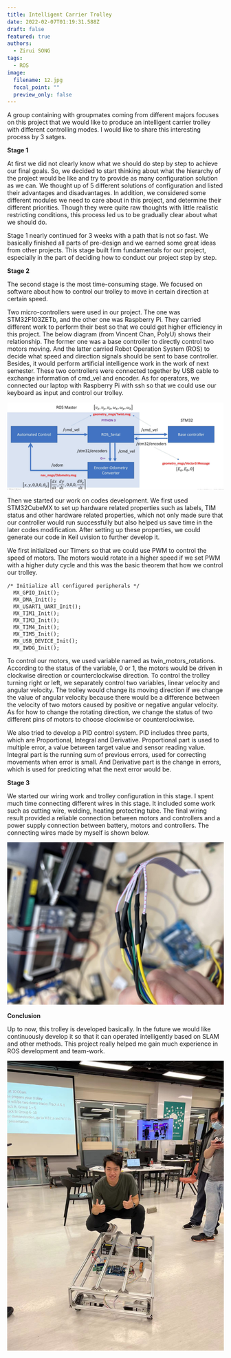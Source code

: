 ```yaml
---
title: Intelligent Carrier Trolley
date: 2022-02-07T01:19:31.588Z
draft: false
featured: true
authors:
  - Zirui SONG
tags:
  - ROS
image:
  filename: 12.jpg
  focal_point: ""
  preview_only: false
---
```

A group containing with groupmates coming from different majors focuses on this project that we would like to produce an intelligent carrier trolley with different controlling modes. I would like to share this interesting process by 3 satges.

**Stage 1**

At first we did not clearly know what we should do step by step to achieve our final goals. So, we decided to start thinking about what the hierarchy of the project would be like and try to provide as many configuration solution as we can. We thought up of 5 different solutions of configuration and listed their advantages and disadvantages. In addition, we considered some different modules we need to care about in this project, and determine their different priorities. Though they were quite raw thoughts with little realistic restricting conditions, this process led us to be gradually clear about what we should do.

Stage 1 nearly continued for 3 weeks with a path that is not so fast. We basically finished all parts of pre-design and we earned some great ideas from other projects. This stage built firm fundamentals for our project, especially in the part of deciding how to conduct our project step by step.

**Stage 2**

The second stage is the most time-consuming stage. We focused on software about how to control our trolley to move in certain direction at certain speed.

Two micro-controllers were used in our project. The one was STM32F103ZETb, and the other one was Raspberry Pi. They carried different work to perform their best so that we could get higher efficiency in this project. The below diagram (from Vincent Chan, PolyU) shows their relationship. The former one was a base controller to directly control two motors moving. And the latter carried Robot Operation System (ROS) to decide what speed and direction signals should be sent to base controller. Besides, it would perform artificial intelligence work in the work of next semester. These two controllers were connected together by USB cable to exchange information of cmd_vel and encoder. As for operators, we connected our laptop with Raspberry Pi with ssh so that we could use our keyboard as input and control our trolley.

![](9.jpg)

Then we started our work on codes development. We first used STM32CubeMX to set up hardware related properties such as labels, TIM status and other hardware related properties, which not only made sure that our controller would run successfully but also helped us save time in the later codes modification. After setting up these properties, we could generate our code in Keil uvision to further develop it.

We first initialized our Timers so that we could use PWM to control the speed of motors. The motors would rotate in a higher speed if we set PWM with a higher duty cycle and this was the basic theorem that how we control our trolley.

```
/* Initialize all configured peripherals */
  MX_GPIO_Init();
  MX_DMA_Init();
  MX_USART1_UART_Init();
  MX_TIM1_Init();
  MX_TIM3_Init();
  MX_TIM4_Init();
  MX_TIM5_Init();
  MX_USB_DEVICE_Init();
  MX_IWDG_Init();
```

To control our motors, we used variable named as twin_motors_rotations. According to the status of the variable, 0 or 1, the motors would be driven in clockwise direction or counterclockwise direction. To control the trolley turning right or left, we separately control two variables, linear velocity and angular velocity. The trolley would change its moving direction if we change the value of angular velocity because there would be a difference between the velocity of two motors caused by positive or negative angular velocity. As for how to change the rotating direction, we change the status of two different pins of motors to choose clockwise or counterclockwise.

We also tried to develop a PID control system. PID includes three parts, which are
Proportional, Integral and Derivative. Proportional part is used to multiple error, a value between target value and sensor reading value. Integral part is the running sum of previous errors, used for correcting movements when error is small. And Derivative part is the change in errors, which is used for predicting what the next error would be.

**Stage 3**

We started our wiring work and trolley configuration in this stage. I spent much time connecting different wires in this stage. It included some work such as
cutting wire, welding, heating protecting tube. The final wiring result provided a reliable connection between motors and controllers and a power supply connection between battery, motors and controllers. The connecting wires made by myself is shown below.

![](11.jpg)

**Conclusion**

Up to now, this trolley is developed basically. In the future we would like continuously develop it so that it can operated intelligently based on SLAM and other methods. This project really helped me gain much experience in ROS development and team-work.

![](featured.jpg)